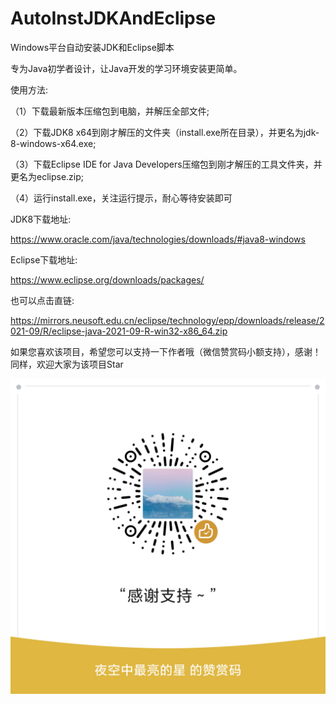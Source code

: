  # AutoInstJDKAndEclipse
Windows平台自动安装JDK和Eclipse脚本

专为Java初学者设计，让Java开发的学习环境安装更简单。

使用方法:

（1）下载最新版本压缩包到电脑，并解压全部文件;

（2）下载JDK8 x64到刚才解压的文件夹（install.exe所在目录），并更名为jdk-8-windows-x64.exe;

（3）下载Eclipse IDE for Java Developers压缩包到刚才解压的工具文件夹，并更名为eclipse.zip;

（4）运行install.exe，关注运行提示，耐心等待安装即可



JDK8下载地址:

https://www.oracle.com/java/technologies/downloads/#java8-windows

Eclipse下载地址:

https://www.eclipse.org/downloads/packages/

也可以点击直链:

https://mirrors.neusoft.edu.cn/eclipse/technology/epp/downloads/release/2021-09/R/eclipse-java-2021-09-R-win32-x86_64.zip



如果您喜欢该项目，希望您可以支持一下作者哦（微信赞赏码小额支持），感谢！同样，欢迎大家为该项目Star

![赞赏码](https://github.com/mty365/LogDumpForWindows/blob/master/images/support.png)
